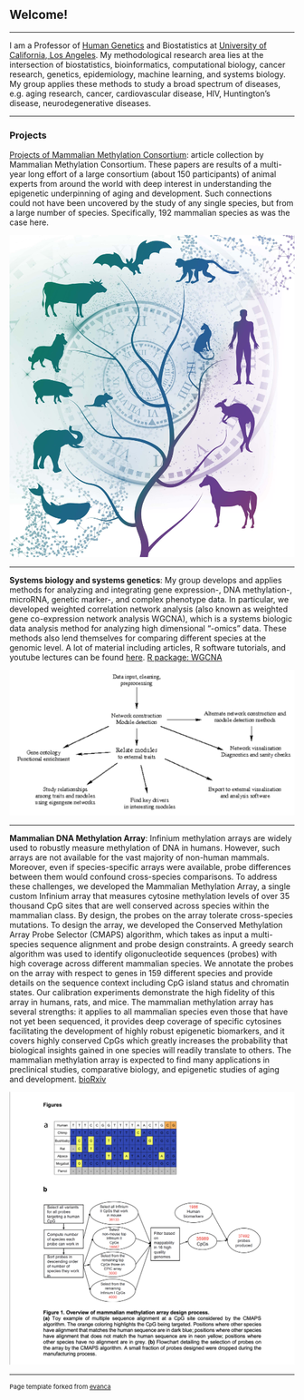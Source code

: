 ## Welcome!

---

I am a Professor of [Human Genetics](https://medschool.ucla.edu/human-genetics) and Biostatistics at [University of California, Los Angeles](https://www.ucla.edu). My methodological research area lies at the intersection of biostatistics, bioinformatics, computational biology, cancer research, genetics, epidemiology, machine learning, and systems biology. My group applies these methods to study a broad spectrum of diseases, e.g. aging research, cancer, cardiovascular disease, HIV, Huntington’s disease, neurodegenerative diseases.

---

### Projects

[Projects of Mammalian Methylation Consortium](/projects/maxlifespan/summary.md): article collection by Mammalian Methylation Consortium. These papers are results of a multi-year long effort of a large consortium (about 150 participants) of animal experts from around the world with deep interest in understanding the epigenetic underpinning of aging and development. Such connections could not have been uncovered by the study of any single species, but from a large number of species. Specifically, 192 mammalian species as was the case here. 

<img src="images/mammal_predictors.jpg?raw=true"/>

---

**Systems biology and systems genetics**: My group develops and applies methods for analyzing and integrating gene expression-, DNA methylation-, microRNA, genetic marker-, and complex phenotype data. In particular, we developed weighted correlation network analysis (also known as weighted gene co-expression network analysis WGCNA), which is a systems biologic data analysis method for analyzing high dimensional “-omics” data. These methods also lend themselves for comparing different species at the genomic level. A lot of material including articles, R software tutorials, and youtube lectures can be found [here](https://horvath.genetics.ucla.edu/CoexpressionNetwork/). [R package: WGCNA](/https://horvath.genetics.ucla.edu/html/CoexpressionNetwork/Rpackages/WGCNA/Tutorials/) 

<img src="images/wgcna.png?raw=true"/>

---

**Mammalian DNA Methylation Array**: Infinium methylation arrays are widely used to robustly measure methylation of DNA in humans. However, such arrays are not available for the vast majority of non-human mammals. Moreover, even if species-specific arrays were available, probe differences between them would confound cross-species comparisons. To address these challenges, we developed the Mammalian Methylation Array, a single custom Infinium array that measures cytosine methylation levels of over 35 thousand CpG sites that are well conserved across species within the mammalian class. By design, the probes on the array tolerate cross-species mutations. To design the array, we developed the Conserved Methylation Array Probe Selector (CMAPS) algorithm, which takes as input a multi-species sequence alignment and probe design constraints. A greedy search algorithm was used to identify oligonucleotide sequences (probes) with high coverage across different mammalian species. We annotate the probes on the array with respect to genes in 159 different species and provide details on the sequence context including CpG island status and chromatin states. Our calibration experiments demonstrate the high fidelity of this array in humans, rats, and mice. The mammalian methylation array has several strengths: it applies to all mammalian species even those that have not yet been sequenced, it provides deep coverage of specific cytosines facilitating the development of highly robust epigenetic biomarkers, and it covers highly conserved CpGs which greatly increases the probability that biological insights gained in one species will readily translate to others. The mammalian methylation array is expected to find many applications in preclinical studies, comparative biology, and epigenetic studies of aging and development. [bioRxiv](https://doi.org/10.1101/2021.01.07.425637)

<img src="images/chip_paper.png?raw=true"/>

---

<p style="font-size:11px">Page template forked from <a href="https://github.com/evanca/quick-portfolio">evanca</a></p>
<!-- Remove above link if you don't want to attribute -->

